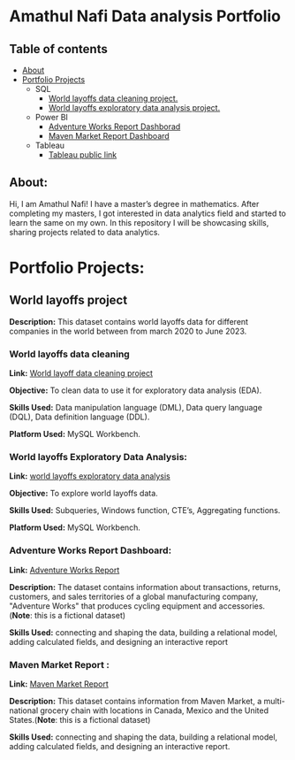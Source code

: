 # Amathul Nafi Data analysis Portfolio 
## Table of contents
 - [About](https://github.com/NafzzSkillExpressingSpace/Data-Analytics-Portfolio-projects/blob/main/README.md#about)
 - [Portfolio Projects](https://github.com/NafzzSkillExpressingSpace/Data-Analytics-Portfolio-projects/blob/main/README.md#portfolio-projects)
      - SQL
           - [World layoffs data cleaning project.](https://github.com/NafzzSkillExpressingSpace/Data-Analytics-Portfolio-projects/blob/main/README.md#world-layoffs-data-cleaning)
           - [World layoffs exploratory data analysis project.](https://github.com/NafzzSkillExpressingSpace/Data-Analytics-Portfolio-projects/blob/main/README.md#world-layoffs-exploratory-data-analysis)
      - Power BI
           - [Adventure Works Report Dashborad](https://github.com/NafzzSkillExpressingSpace/Data-Analytics-Portfolio-projects/blob/main/README.md#adventure-works-report-dashboard)
           - [Maven Market Report Dashboard](https://github.com/NafzzSkillExpressingSpace/Data-Analytics-Portfolio-projects/blob/main/README.md#maven-market-report-)
      - Tableau
           - [Tableau public link](https://public.tableau.com/app/profile/amathul.nafi/vizzes)

## About:

Hi, I am Amathul Nafi! I have a master’s degree in mathematics. After completing my masters, I got interested in data analytics field and started to learn the same on my own. In this repository I will be showcasing skills, sharing projects related to data analytics.

# Portfolio Projects:

## World layoffs project

**Description:** This dataset contains world layoffs data for different companies in the world between from march 2020 to June 2023.

### World layoffs data cleaning

**Link:** [World layoff data cleaning project](https://github.com/NafzzSkillExpressingSpace/Data-Analytics-Portfolio-projects/blob/main/world_layoffs_data_Cleaning.sql)

**Objective:** To clean data to use it for exploratory data analysis (EDA).

**Skills Used:** Data manipulation language (DML), Data query language (DQL), Data definition language (DDL).

**Platform Used:** MySQL Workbench.

### World layoffs Exploratory Data Analysis:

**Link:** [world layoffs exploratory data analysis](https://github.com/NafzzSkillExpressingSpace/Data-Analytics-Portfolio-projects/blob/main/world_layoffs_exp_DA.sql)

**Objective:** To explore world layoffs data.

**Skills Used:**  Subqueries, Windows function, CTE’s, Aggregating functions. 

**Platform Used:** MySQL Workbench.


### Adventure Works Report Dashboard:

**Link:** [Adventure Works Report](https://github.com/NafzzSkillExpressingSpace/Data-Analytics-Portfolio-projects/blob/main/Adventure%20works%20report.pdf)

**Description:** The dataset contains information about transactions, returns, customers, and sales territories of a global manufacturing company, "Adventure Works" that produces cycling equipment and accessories.
(**Note**: this is a fictional dataset)

**Skills Used:**  connecting and shaping the data, building a relational model, adding calculated fields, and designing an interactive report

### Maven Market Report :

**Link:** [Maven Market Report](https://github.com/NafzzSkillExpressingSpace/Data-Analytics-Portfolio-projects/blob/main/Maven_project.pdf)

**Description:** This dataset contains information from Maven Market, a multi-national grocery chain with locations in Canada, Mexico and the United States.(**Note**: this is a fictional dataset)

**Skills Used:**  connecting and shaping the data, building a relational model, adding calculated fields, and designing an interactive report.

